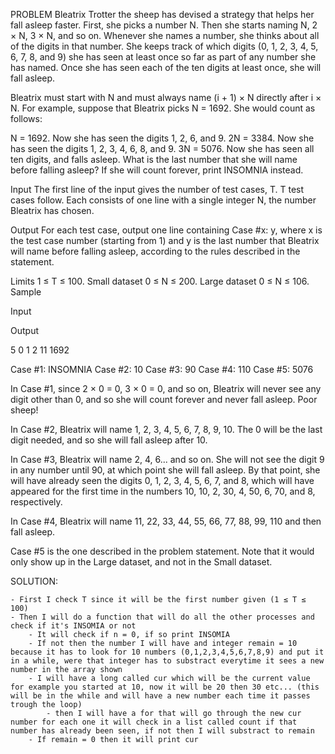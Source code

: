 PROBLEM
Bleatrix Trotter the sheep has devised a strategy that helps her fall asleep faster. First, she picks a number N. Then she starts naming N, 2 × N, 3 × N, and so on. Whenever she names a number, she thinks about all of the digits in that number. She keeps track of which digits (0, 1, 2, 3, 4, 5, 6, 7, 8, and 9) she has seen at least once so far as part of any number she has named. Once she has seen each of the ten digits at least once, she will fall asleep.

Bleatrix must start with N and must always name (i + 1) × N directly after i × N. For example, suppose that Bleatrix picks N = 1692. She would count as follows:

N = 1692. Now she has seen the digits 1, 2, 6, and 9.
2N = 3384. Now she has seen the digits 1, 2, 3, 4, 6, 8, and 9.
3N = 5076. Now she has seen all ten digits, and falls asleep.
What is the last number that she will name before falling asleep? If she will count forever, print INSOMNIA instead.

Input
The first line of the input gives the number of test cases, T. T test cases follow. Each consists of one line with a single integer N, the number Bleatrix has chosen.

Output
For each test case, output one line containing Case #x: y, where x is the test case number (starting from 1) and y is the last number that Bleatrix will name before falling asleep, according to the rules described in the statement.

Limits
1 ≤ T ≤ 100.
Small dataset
0 ≤ N ≤ 200.
Large dataset
0 ≤ N ≤ 106.
Sample

Input 
 	
Output 
 
5
0
1
2
11
1692

Case #1: INSOMNIA
Case #2: 10
Case #3: 90
Case #4: 110
Case #5: 5076


In Case #1, since 2 × 0 = 0, 3 × 0 = 0, and so on, Bleatrix will never see any digit other than 0, and so she will count forever and never fall asleep. Poor sheep!

In Case #2, Bleatrix will name 1, 2, 3, 4, 5, 6, 7, 8, 9, 10. The 0 will be the last digit needed, and so she will fall asleep after 10.

In Case #3, Bleatrix will name 2, 4, 6... and so on. She will not see the digit 9 in any number until 90, at which point she will fall asleep. By that point, she will have already seen the digits 0, 1, 2, 3, 4, 5, 6, 7, and 8, which will have appeared for the first time in the numbers 10, 10, 2, 30, 4, 50, 6, 70, and 8, respectively.

In Case #4, Bleatrix will name 11, 22, 33, 44, 55, 66, 77, 88, 99, 110 and then fall asleep.

Case #5 is the one described in the problem statement. Note that it would only show up in the Large dataset, and not in the Small dataset.


SOLUTION:

	- First I check T since it will be the first number given (1 ≤ T ≤ 100)
	- Then I will do a function that will do all the other processes and check if it's INSOMIA or not
		- It will check if n = 0, if so print INSOMIA
		- If not then the number I will have and integer remain = 10 because it has to look for 10 numbers (0,1,2,3,4,5,6,7,8,9) and put it in a while, were that integer has to substract everytime it sees a new number in the array shown 
		- I will have a long called cur which will be the current value for example you started at 10, now it will be 20 then 30 etc... (this will be in the while and will have a new number each time it passes trough the loop)
			- then I will have a for that will go through the new cur number for each one it will check in a list called count if that number has already been seen, if not then I will substract to remain
		- If remain = 0 then it will print cur
		
